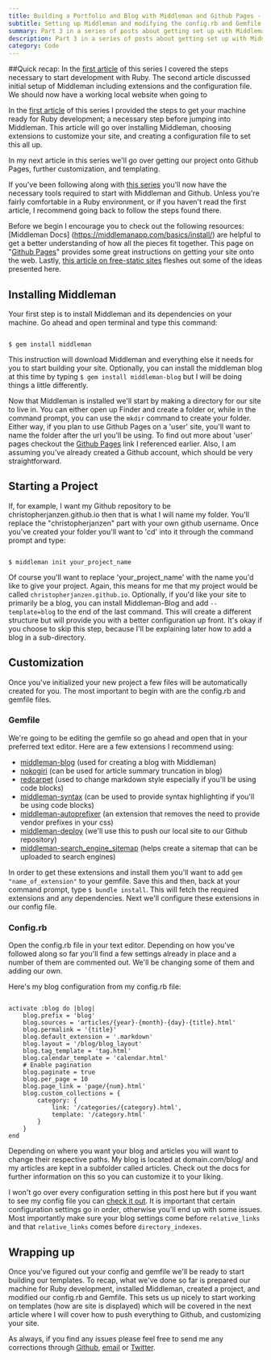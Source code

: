 ```yaml
---
title: Building a Portfolio and Blog with Middleman and Github Pages - Part 3
subtitle: Setting up Middleman and modifying the config.rb and Gemfile
summary: Part 3 in a series of posts about getting set up with Middleman and Github Pages.
description: Part 3 in a series of posts about getting set up with Middleman and Github Pages.
category: Code
---
```


##Quick recap:
In the [first article](http://www.christopherjanzen.com/blog/building-a-portfolio-and-blog-with-middleman-and-github-pages/) of this series I covered the steps necessary to start development with Ruby. The second article discussed initial setup of Middleman including extensions and the configuration file. We should now have a working local website when going to  


In the [first article](http://www.christopherjanzen.com/blog/building-a-portfolio-and-blog-with-middleman-and-github-pages/) of this series I provided the steps to get your machine ready for Ruby development; a necessary step before jumping into Middleman. This article will go over installing Middleman, choosing extensions to customize your site, and creating a configuration file to set this all up.

In my next article in this series we'll go over getting our project onto Github Pages, further customization, and templating.

If you've been following along with [this series](http://www.christopherjanzen.com/blog/building-a-portfolio-and-blog-with-middleman-and-github-pages/) you'll now have the necessary tools required to start with Middleman and Github. Unless you're fairly comfortable in a Ruby environment, or if you haven't read the first article, I recommend going back to follow the steps found there.

Before we begin I encourage you to check out the following resources:
[Middleman Docs]        (https://middlemanapp.com/basics/install/) are helpful to get a better understanding of how all the pieces fit together.
This page on "[Github Pages](https://pages.github.com)" provides some great instructions on getting your site onto the web.
Lastly, [this article on free-static sites](http://www.sitepoint.com/free-static-sites-middleman-github/) fleshes out some of the ideas presented here.

## Installing Middleman
Your first step is to install Middleman and its dependencies on your machine. Go ahead and open terminal and type this command:

<pre><code class="language-bash">
$ gem install middleman
</code></pre>

This instruction will download Middleman and everything else it needs for you to start building your site. Optionally, you can install the middleman blog at this time by typing `$ gem install middleman-blog` but I will be doing things a little differently.

Now that Middleman is installed we'll start by making a directory for our site to live in. You can either open up Finder and create a folder or, while in the command prompt, you can use the `mkdir` command to create your folder. Either way, if you plan to use Github Pages on a 'user' site, you'll want to name the folder after the url you'll be using. To find out more about 'user' pages checkout the [Github Pages](https://pages.github.com) link I referenced earlier. Also, I am assuming you've already created a Github account, which should be very straightforward.

## Starting a Project
If, for example, I want my Github repository to be christopherjanzen.github.io then that is what I will name my folder. You'll replace the "christopherjanzen" part with your own github username. Once you've created your folder you'll want to 'cd' into it through the command prompt and type:

<pre><code class="language-bash">
$ middleman init your_project_name
</code></pre>

Of course you'll want to replace 'your_project_name' with the name you'd like to give your project. Again, this means for me that my project would be called `christopherjanzen.github.io`. Optionally, if you'd like your site to primarily be a blog, you can install Middleman-Blog and add `--template=blog` to the end of the last command. This will create a different structure but will provide you with a better configuration up front. It's okay if you choose to skip this step, because I'll be explaining later how to add a blog in a sub-directory.

## Customization
Once you've initialized your new project a few files will be automatically created for you. The most important to begin with are the config.rb and gemfile files.

### Gemfile
We're going to be editing the gemfile so go ahead and open that in your preferred text editor. Here are a few extensions I recommend using:

- [middleman-blog](https://github.com/middleman/middleman-blog) (used for creating a blog with Middleman)
- [nokogiri](https://github.com/sparklemotion/nokogiri) (can be used for article summary truncation in blog)
- [redcarpet](https://github.com/vmg/redcarpet) (used to change markdown style especially if you'll be using code blocks)
- [middleman-syntax](https://github.com/middleman/middleman-syntax) (can be used to provide syntax highlighting if you'll be using code blocks)
- [middleman-autoprefixer](https://github.com/middleman/middleman-autoprefixer) (an extension that removes the need to provide vendor prefixes in your css)
- [middleman-deploy](https://github.com/middleman-contrib/middleman-deploy) (we'll use this to push our local site to our Github repository)
- [middleman-search\_engine\_sitemap](https://github.com/Aupajo/middleman-search_engine_sitemap) (helps create a sitemap that can be uploaded to search engines)

In order to get these extensions and install them you'll want to add `gem "name_of_extension"` to your gemfile. Save this and then, back at your command prompt, type `$ bundle install`. This will fetch the required extensions and any dependencies. Next we'll configure these extensions in our config file.

### Config.rb
Open the config.rb file in your text editor. Depending on how you've followed along so far you'll find a few settings already in place and a number of them are commented out. We'll be changing some of them and adding our own.

Here's my blog configuration from my config.rb file:

<pre><code class="language-ruby">
activate :blog do |blog|
    blog.prefix = 'blog'
    blog.sources = 'articles/{year}-{month}-{day}-{title}.html'
    blog.permalink = '{title}'
    blog.default_extension = '.markdown'
    blog.layout = '/blog/blog_layout'
    blog.tag_template = 'tag.html'
    blog.calendar_template = 'calendar.html'
    # Enable pagination
    blog.paginate = true
    blog.per_page = 10
    blog.page_link = 'page/{num}.html'
    blog.custom_collections = {
        category: {
            link: '/categories/{category}.html',
            template: '/category.html'
        }
    }
end
</pre></code>

Depending on where you want your blog and articles you will want to change their respective paths. My blog is located at domain.com/blog/ and my articles are kept in a subfolder called articles. Check out the docs for further information on this so you can customize it to your liking.

I won't go over every configuration setting in this post here but if you want to see my config file you can [check it out](https://github.com/christopherjanzen/christopherjanzen.github.io/blob/source/config.rb). It is important that certain configuration settings go in order, otherwise you'll end up with some issues. Most importantly make sure your blog settings come before `relative_links` and that `relative_links` comes before `directory_indexes`.

## Wrapping up
Once you've figured out your config and gemfile we'll be ready to start building our templates. To recap, what we've done so far is prepared our machine for Ruby development, installed Middleman, created a project, and modified our config.rb and Gemfile. This sets us up nicely to start working on templates (how are site is displayed) which will be covered in the next article where I will cover how to push everything to Github, and customizing your site.

As always, if you find any issues please feel free to send me any corrections through [Github](https://github.com/christopherjanzen/christopherjanzen.github.io), [email](http://www.christopherjanzen.com#contact) or [Twitter](http://www.twitter.com/cijanzen).
